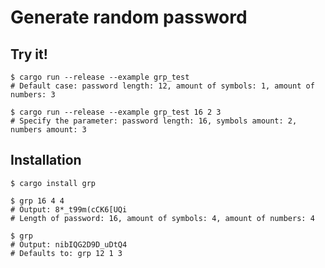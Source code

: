 # Generate random password




## Try it!
```shell script
$ cargo run --release --example grp_test
# Default case: password length: 12, amount of symbols: 1, amount of numbers: 3

$ cargo run --release --example grp_test 16 2 3
# Specify the parameter: password length: 16, symbols amount: 2, numbers amount: 3
```



## Installation

```shell script
$ cargo install grp

$ grp 16 4 4 
# Output: 8*_t99m(cCK6[UQi
# Length of password: 16, amount of symbols: 4, amount of numbers: 4

$ grp
# Output: nibIQG2D9D_uDtQ4
# Defaults to: grp 12 1 3
```









